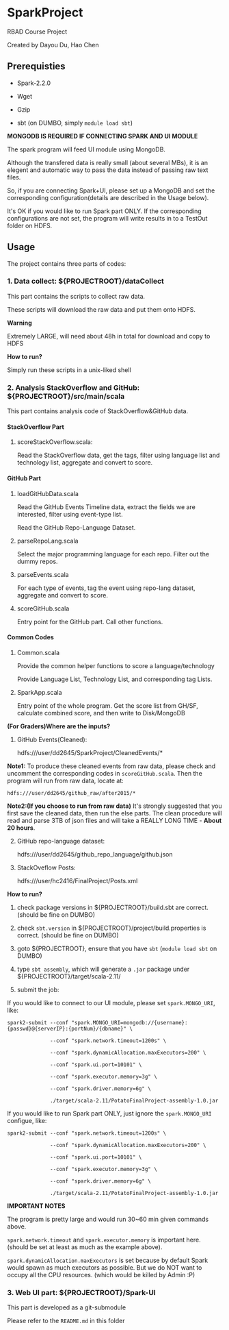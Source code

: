 # SparkProject
RBAD Course Project

Created by Dayou Du, Hao Chen

## Prerequisties

- Spark-2.2.0

- Wget

- Gzip 

- sbt (on DUMBO, simply `module load sbt`)

**MONGODB IS REQUIRED IF CONNECTING SPARK AND UI MODULE**

The spark program will feed UI module using MongoDB.

Although the transfered data is really small (about several MBs),
it is an elegent and automatic way to pass the data instead of 
passing raw text files.

So, if you are connecting Spark+UI, please set up a MongoDB and set the
corresponding configuration(details are described in the Usage below).

It's OK if you would like to run Spark part ONLY. If the corresponding
configurations are not set, the program will write results in to a TestOut
folder on HDFS.

## Usage

The project contains three parts of codes:

### 1. Data collect: ${PROJECTROOT}/dataCollect

This part contains the scripts to collect raw data.

These scripts will download the raw data and put them onto HDFS.

**Warning**

Extremely LARGE, will need about 48h in total for download and copy to HDFS

**How to run?**

Simply run these scripts in a unix-liked shell

### 2. Analysis StackOverflow and GitHub: ${PROJECTROOT}/src/main/scala

This part contains analysis code of StackOverflow&GitHub data.

#### StackOverflow Part

1. scoreStackOverflow.scala: 

	Read the StackOverflow data, get the tags, filter using language list 
	and technology list, aggregate and convert to score.

#### GitHub Part

1. loadGitHubData.scala

	Read the GitHub Events Timeline data, extract the fields we are interested,
	filter using event-type list.

	Read the GitHub Repo-Language Dataset.

2. parseRepoLang.scala

	Select the major programming language for each repo. Filter out the dummy repos.

3. parseEvents.scala

	For each type of events, tag the event using repo-lang dataset, aggregate and
	convert to score.

4. scoreGitHub.scala 

	Entry point for the GitHub part. Call other functions.

#### Common Codes

1. Common.scala

	Provide the common helper functions to score a language/technology

	Provide Language List, Technology List, and corresponding tag Lists.

2. SparkApp.scala

	Entry point of the whole program. Get the score list from GH/SF, 
	calculate combined score, and then write to Disk/MongoDB

**(For Graders)Where are the inputs?**

1. GitHub Events(Cleaned):

	hdfs:///user/dd2645/SparkProject/CleanedEvents/*

**Note1:** To produce these cleaned events from raw data, please check 
and uncomment the corresponding codes in `scoreGitHub.scala`. Then the 
program will run from raw data, locate at:

	hdfs:///user/dd2645/github_raw/after2015/*

**Note2:(If you choose to run from raw data)** 
It's strongly suggested that you first save the cleaned data,
then run the else parts. The clean procedure will read and parse 3TB
of json files and will take a REALLY LONG TIME - **About 20 hours**.

2. GitHub repo-language dataset:

	hdfs:///user/dd2645/github_repo_language/github.json

3. StackOveflow Posts:

	hdfs:///user/hc2416/FinalProject/Posts.xml

**How to run?**

1. check package versions in ${PROJECTROOT}/build.sbt are correct.
(should be fine on DUMBO)

2. check `sbt.version` in ${PROJECTROOT}/project/build.properties is correct.
(should be fine on DUMBO)

3. goto ${PROJECTROOT}, ensure that you have `sbt` (`module load sbt` on DUMBO)

4. type `sbt assembly`, which will generate a `.jar` package under ${PROJECTROOT}/target/scala-2.11/

5. submit the job: 

If you would like to connect to our UI module, please set `spark.MONGO_URI`, like:

`spark2-submit --conf "spark.MONGO_URI=mongodb://{username}:{passwd}@{serverIP}:{portNum}/{dbname}" \`

`              --conf "spark.network.timeout=1200s" \`

`              --conf "spark.dynamicAllocation.maxExecutors=200" \`

`              --conf "spark.ui.port=10101" \`

`              --conf "spark.executor.memory=3g" \`

`              --conf "spark.driver.memory=6g" \`

`              ./target/scala-2.11/PotatoFinalProject-assembly-1.0.jar`

If you would like to run Spark part ONLY, just ignore the `spark.MONGO_URI` configue, like:

`spark2-submit --conf "spark.network.timeout=1200s" \`

`              --conf "spark.dynamicAllocation.maxExecutors=200" \`

`              --conf "spark.ui.port=10101" \`

`              --conf "spark.executor.memory=3g" \`

`              --conf "spark.driver.memory=6g" \`

`              ./target/scala-2.11/PotatoFinalProject-assembly-1.0.jar`

**IMPORTANT NOTES**

The program is pretty large and would run 30~60 min given commands above. 

`spark.network.timeout` and `spark.executor.memory` is important here.
(should be set at least as much as the example above).

`spark.dynamicAllocation.maxExecutors` is set because by default Spark
would spawn as much executors as possible. But we do NOT want to occupy
all the CPU resources. (which would be killed by Admin :P)


### 3. Web UI part: ${PROJECTROOT}/Spark-UI

This part is developed as a git-submodule

Please refer to the `README.md` in this folder
